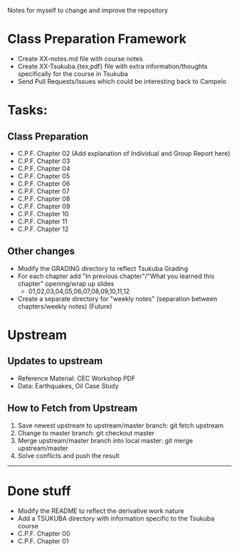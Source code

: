 
Notes for myself to change and improve the repository

# Class Preparation Framework
- Create XX-notes.md file with course notes
- Create XX-Tsukuba.{tex,pdf} file with extra information/thoughts
  specifically for the course in Tsukuba
- Send Pull Requests/Issues which could be interesting back to Campelo

# Tasks:

## Class Preparation
- C.P.F. Chapter 02 (Add explanation of Individual and Group Report here)
- C.P.F. Chapter 03
- C.P.F. Chapter 04
- C.P.F. Chapter 05
- C.P.F. Chapter 06
- C.P.F. Chapter 07
- C.P.F. Chapter 08
- C.P.F. Chapter 09
- C.P.F. Chapter 10
- C.P.F. Chapter 11
- C.P.F. Chapter 12

## Other changes
- Modify the GRADING directory to reflect Tsukuba Grading
- For each chapter add "In previous chapter"/"What you learned this chapter" opening/wrap up slides
  - 01,02,03,04,05,06,07,08,09,10,11,12
- Create a separate directory for "weekly notes" (separation between chapters/weekly notes) (Future)
  
# Upstream
## Updates to upstream
-   Reference Material: CEC Workshop PDF
-   Data: Earthquakes, Oil Case Study

## How to Fetch from Upstream

1. Save newest upstream to upstream/master branch: git fetch upstream
2. Change to master branch: git checkout master
3. Merge upstream/master branch into local master: git merge upstream/master
4. Solve conflicts and push the result

*****

# Done stuff
- Modify the README to reflect the derivative work nature
- Add a TSUKUBA directory with information specific to the Tsukuba course
- C.P.F. Chapter 00
- C.P.F. Chapter 01


